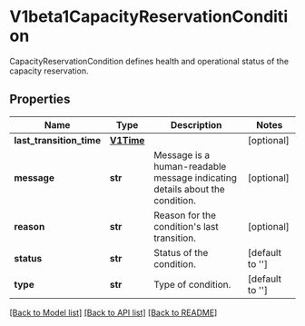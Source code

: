 # V1beta1CapacityReservationCondition

CapacityReservationCondition defines health and operational status of the capacity reservation.

## Properties

| Name                     | Type                    | Description                                                                 | Notes           |
|--------------------------|-------------------------|-----------------------------------------------------------------------------|-----------------|
| **last_transition_time** | [**V1Time**](V1Time.md) |                                                                             | [optional]      |
| **message**              | **str**                 | Message is a human-readable message indicating details about the condition. | [optional]      |
| **reason**               | **str**                 | Reason for the condition&#39;s last transition.                             | [optional]      |
| **status**               | **str**                 | Status of the condition.                                                    | [default to ''] |
| **type**                 | **str**                 | Type of condition.                                                          | [default to ''] |

[[Back to Model list]](../README.md#documentation-for-models) [[Back to API list]](../README.md#documentation-for-api-endpoints) [[Back to README]](../README.md)
